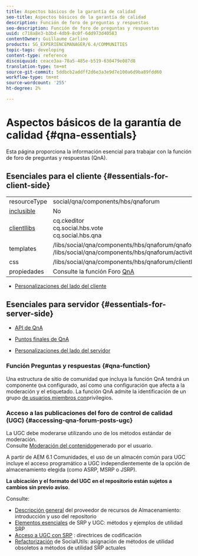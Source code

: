```yaml
---
title: Aspectos básicos de la garantía de calidad
seo-title: Aspectos básicos de la garantía de calidad
description: Función de foro de preguntas y respuestas
seo-description: Función de foro de preguntas y respuestas
uuid: c718a8e3-b3bd-4db9-8c0f-6dd973d40583
contentOwner: Guillaume Carlino
products: SG_EXPERIENCEMANAGER/6.4/COMMUNITIES
topic-tags: developing
content-type: reference
discoiquuid: ceace3aa-78a5-485e-b519-630479e087d8
translation-type: tm+mt
source-git-commit: 5ddbcb2addff2d6e3a3e9d7e100a6d9ba89fdd60
workflow-type: tm+mt
source-wordcount: '255'
ht-degree: 2%

---
```



# Aspectos básicos de la garantía de calidad {#qna-essentials}

Esta página proporciona la información esencial para trabajar con la función de foro de preguntas y respuestas (QnA).

## Esenciales para el cliente {#essentials-for-client-side}

<table> 
 <tbody>
  <tr>
   <td> resourceType</td> 
   <td>social/qna/components/hbs/qnaforum</td> 
  </tr>
  <tr>
   <td> <a href="scf.md#add-or-include-a-communities-component">inclusible</a></td> 
   <td>No</td> 
  </tr>
  <tr>
   <td> <a href="clientlibs.md">clientllibs</a></td> 
   <td>cq.ckeditor<br /> cq.social.hbs.vote<br /> cq.social.hbs.qna</td> 
  </tr>
  <tr>
   <td> templates</td> 
   <td> /libs/social/qna/components/hbs/qnaforum/qnaforum.hbs<br /> /libs/social/qna/components/hbs/qnaforum/activity-title.hbs</td> 
  </tr>
  <tr>
   <td> css</td> 
   <td> /libs/social/qna/components/hbs/qnaforum/clientlibs/qnaforum.css</td> 
  </tr>
  <tr>
   <td> propiedades</td> 
   <td>Consulte la función Foro <a href="working-with-qna.md">QnA</a></td> 
  </tr>
 </tbody>
</table>

* [Personalizaciones del lado del cliente](client-customize.md)

## Esenciales para servidor {#essentials-for-server-side}

* [API de QnA](https://helpx.adobe.com/experience-manager/6-4/sites/developing/using/reference-materials/javadoc/com/adobe/cq/social/qna/client/api/package-summary.html)

* [Puntos finales de QnA](https://helpx.adobe.com/experience-manager/6-4/sites/developing/using/reference-materials/javadoc/com/adobe/cq/social/qna/client/endpoints/package-summary.html)

* [Personalizaciones del lado del servidor](server-customize.md)

### Función Preguntas y respuestas {#qna-function}

Una estructura de sitio de comunidad que incluya la función [](functions.md#qna-function) QnA tendrá un componente `QnA` configurado, así como una configuración que afecta a la moderación y el etiquetado. La función QnA admite la identificación de un grupo [de usuarios miembros con](users.md#privileged-members-group)privilegios.

### Acceso a las publicaciones del foro de control de calidad (UGC) {#accessing-qna-forum-posts-ugc}

La UGC debe moderarse utilizando uno de los métodos estándar de moderación.\
Consulte [Moderación del contenido](moderate-ugc.md)generado por el usuario.

A partir de AEM 6.1 Comunidades, el uso de un almacén [](working-with-srp.md) común para UGC incluye el acceso programático a UGC independientemente de la opción de almacenamiento elegida (como ASRP, MSRP o JSRP).

**La ubicación y el formato del UGC en el repositorio están sujetos a cambios sin previo aviso**.

Consulte:

* [Descripción general](srp.md) del proveedor de recursos de Almacenamiento: introducción y uso del repositorio
* [Elementos esenciales](srp-and-ugc.md) de SRP y UGC: métodos y ejemplos de utilidad SRP
* [Acceso a UGC con SRP](accessing-ugc-with-srp.md) : directrices de codificación
* [Refactorización](socialutils.md) de SocialUtils: asignación de métodos de utilidad obsoletos a métodos de utilidad SRP actuales

